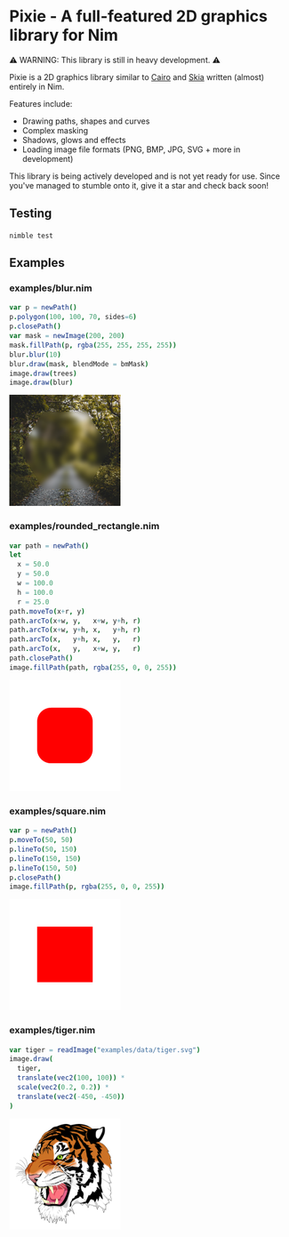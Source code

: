 # Pixie - A full-featured 2D graphics library for Nim

⚠️ WARNING: This library is still in heavy development. ⚠️

Pixie is a 2D graphics library similar to [Cairo](https://www.cairographics.org/) and [Skia](https://skia.org) written (almost) entirely in Nim.

Features include:
* Drawing paths, shapes and curves
* Complex masking
* Shadows, glows and effects
* Loading image file formats (PNG, BMP, JPG, SVG + more in development)

This library is being actively developed and is not yet ready for use. Since you've managed to stumble onto it, give it a star and check back soon!

## Testing

`nimble test`

## Examples

### examples/blur.nim
```nim
var p = newPath()
p.polygon(100, 100, 70, sides=6)
p.closePath()
var mask = newImage(200, 200)
mask.fillPath(p, rgba(255, 255, 255, 255))
blur.blur(10)
blur.draw(mask, blendMode = bmMask)
image.draw(trees)
image.draw(blur)
```
![example output](examples/blur.png)

### examples/rounded_rectangle.nim
```nim
var path = newPath()
let
  x = 50.0
  y = 50.0
  w = 100.0
  h = 100.0
  r = 25.0
path.moveTo(x+r, y)
path.arcTo(x+w, y,   x+w, y+h, r)
path.arcTo(x+w, y+h, x,   y+h, r)
path.arcTo(x,   y+h, x,   y,   r)
path.arcTo(x,   y,   x+w, y,   r)
path.closePath()
image.fillPath(path, rgba(255, 0, 0, 255))
```
![example output](examples/rounded_rectangle.png)

### examples/square.nim
```nim
var p = newPath()
p.moveTo(50, 50)
p.lineTo(50, 150)
p.lineTo(150, 150)
p.lineTo(150, 50)
p.closePath()
image.fillPath(p, rgba(255, 0, 0, 255))
```
![example output](examples/square.png)

### examples/tiger.nim
```nim
var tiger = readImage("examples/data/tiger.svg")
image.draw(
  tiger,
  translate(vec2(100, 100)) *
  scale(vec2(0.2, 0.2)) *
  translate(vec2(-450, -450))
)
```
![example output](examples/tiger.png)
